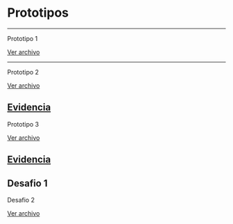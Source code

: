 # Prototipos
---
Prototipo 1

[Ver archivo](https://github.com/hopeosorio/Prototipos/blob/main/prototipo1.unitypackage)

---
Prototipo 2

[Ver archivo](https://github.com/hopeosorio/Prototipos/blob/main/prototipo%202.unitypackage)

[Evidencia](https://github.com/hopeosorio/Prototipos/blob/main/Prototipo2.pdf)
---
Prototipo 3

[Ver archivo](https://github.com/hopeosorio/Prototipos/blob/main/prototipo3.unitypackage)

[Evidencia](https://github.com/user-attachments/files/17347967/Prototipo3.pdf)
---
Desafio 1
---
Desafio 2

[Ver archivo](https://github.com/hopeosorio/Prototipos/blob/main/prototipo%202.unitypackage)

